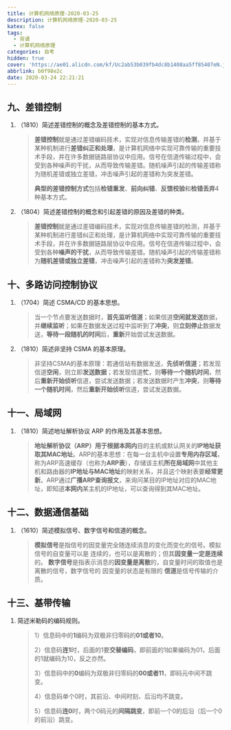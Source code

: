 ```yaml
---
title: 计算机网络原理-2020-03-25
description: 计算机网络原理-2020-03-25
katex: false
tags:
  - 背诵
  - 计算机网络原理
categories: 自考
hidden: true
cover: 'https://ae01.alicdn.com/kf/Uc2ab53b039fb4dc8b1408aa5ff85407eN.jpg'
abbrlink: b0f98e2c
date: 2020-03-24 22:21:21
---
```


## 九、差错控制

1. （1810）简述差错控制的概念及差错控制的基本方式。

   > **差错控制**就是通过差错编码技术，实现对信息传输差错的**检测**，并基于某种机制进行**差错纠正和处理**，是计算机网络中实现可靠传输的重要技术手段，并在许多数据链路层协议中应用。信号在信道传输过程中，会受到各种噪声的干扰，从而导致传输差错。随机噪声引起的传输差错称为随机差错或独立差错，冲击噪声引起的差错称为突发差错。
   >
   > **典型的差错控制方式**包括**检错重发**、**前向纠错**、**反馈校验**和**检错丢弃**4种基本方式。

2. （1804）简述差错控制的概念和引起差错的原因及差错的种类。

   > **差错控制**就是通过差错编码技术，实现对信息传输差错的检测，并基于某种机制进行差错纠正和处理，是计算机网络中实现可靠传输的重要技术手段，并在许多数据链路层协议中应用。信号在信道传输过程中，会受到各种**噪声的干扰**，从而导致传输差错。随机噪声引起的传输差错称为**随机差错或独立差错**，冲击噪声引起的差错称为**突发差错**。

## 十、多路访问控制协议

1. （1704）简述 CSMA/CD 的基本思想。

   > 当一个节点要发送数据时，**首先监听信道**；如果信道**空闲就发送**数据，并**继续监听**；如果在数据发送过程中监听到了**冲突**，则**立刻停止**数据发送，**等待一段随机的时间**后，**重新**开始尝试发送数据。

2. （1810）简述非坚持 CSMA 的基本原理。

   > 非坚持CSMA的基本原理：若通信站有数据发送，**先侦听信道**；若发现信道**空闲**，则立即**发送数据**；若发现信道**忙**，则**等待一个随机时间**，然后**重新开始侦听**信道，尝试发送数据；若发送数据时产生**冲突**，则**等待一个随机时间**，然后**重新开始侦听**信道，尝试发送数据。

## 十一、局域网

1. （1810）简述地址解析协议 ARP 的作用及其基本思想。

   > **地址解析协议（ARP）**用于根据**本网内**目的主机或默认网关的**IP地址获取其MAC地址**。ARP的基本思想：在每一台主机中设置**专用内存区域**，称为ARP高速缓存（也称为**ARP表**），存储该主机**所在局域网**中其他主机和路由器的**IP地址与MAC地址**的映射关系，并且这个映射表要**经常更新**。ARP通过**广播ARP查询报文**，来询问某目的IP地址对应的MAC地址，即知道**本网内**某主机的IP地址，可以查询得到其MAC地址。

## 十二、数据通信基础

1. （1610）简述模拟信号、数字信号和信道的概念。

   > **模拟信号**是指信号的因变量完全随连续消息的变化而变化的信号。模拟信号的自变量可以是 连续的，也可以是离散的；但其**因变量一定是连续**的。
   > **数字信号**是指表示消息的**因变量是离散**的，自变量时间的取值也是离散的信号，数字信号的 因变量的状态是有限的
   > **信道**是信号传输的介质。

## 十三、基带传输

1. 简述米勒码的编码规则。

   > 1）信息码中的**1**编码为双极非归零码的**01或者10**。
   >
   > 2）信息码**连1**时，后面的1要**交替编码**，即前面的1如果编码为01，后面的1就编码为10，反之亦然。
   >
   > 3）信息码中的**0**编码为双极非归零码的**00或者11**，即码元中间不跳变。
   >
   > 4）信息码单个0时，其前沿、中间时刻、后沿均不跳变。
   >
   > 5）信息码**连0**时，两个0码元的**间隔跳变**，即前一个0的后沿（后一个0的前沿）跳变。
